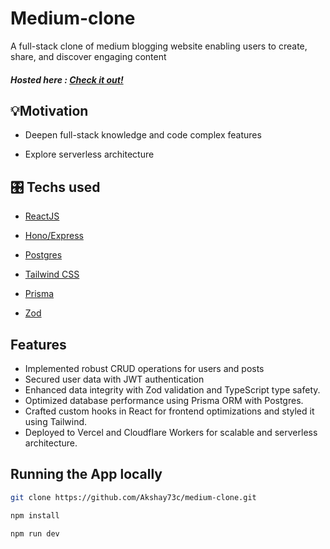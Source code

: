 # Medium-clone

A full-stack clone of medium blogging website enabling users to create, share, and discover engaging content

##### Hosted here : [Check it out!](https://medium-clone-umber-ten.vercel.app/signup)

## 💡Motivation

- Deepen full-stack knowledge and code complex features

- Explore serverless architecture
<!-- ## 📲What it does?
- suggest route based on>less traffic, places to visit,amenties included.(UNDER CONSTRUCTION)
- Search for nearby automobiles to share or book. -->

## 🎛️ Techs used

- [ReactJS]()

- [Hono/Express]()

- [Postgres]()

- [Tailwind CSS]()

- [Prisma]()

- [Zod]()

## Features

- Implemented robust CRUD operations for users and posts
- Secured user data with JWT authentication
- Enhanced data integrity with Zod validation and TypeScript type safety.
- Optimized database performance using Prisma ORM with Postgres.
- Crafted custom hooks in React for frontend optimizations and styled it using Tailwind.
- Deployed to Vercel and Cloudflare Workers for scalable and serverless architecture.

## Running the App locally

```bash
git clone https://github.com/Akshay73c/medium-clone.git
```

```bash
npm install
```

```bash
npm run dev
```

<!-- ## 🧠Challenges faced

- I was not able to form a team at the end moment, and hence trying to complete the project was a huge task. -->

<!-- ## 🥇Accomplishments I am proud of
- This was my first time working on a MLH Hackathon ✨I DID IT✨
- Got to learn a lot and a overall nice experience!
- Completed despite exams knocking at the door!

## 🚀Future Scope
- To include all the under construction features, fetch the data of nearby automobiles and homestays from a api.
- Include a user login page and user profile.
- Make the notification button functional to alert about nearby automobiles all the time. -->
